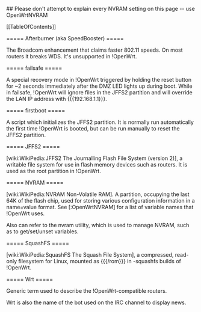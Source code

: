 \#\# Please don't attempt to explain every NVRAM setting on this page --
use OpenWrtNVRAM

\[\[TableOfContents\]\]

===== Afterburner (aka SpeedBooster) =====

The Broadcom enhancement that claims faster 802.11 speeds. On most
routers it breaks WDS. It's unsupported in !OpenWrt.

===== failsafe =====

A special recovery mode in !OpenWrt triggered by holding the reset
button for \~2 seconds immediately after the DMZ LED lights up during
boot. While in failsafe, !OpenWrt will ignore files in the JFFS2
partition and will override the LAN IP address with {{{192.168.1.1}}}.

===== firstboot =====

A script which initializes the JFFS2 partition. It is normally run
automatically the first time !OpenWrt is booted, but can be run manually
to reset the JFFS2 partition.

===== JFFS2 =====

\[wiki:WikiPedia:JFFS2 The Journalling Flash File System (version 2)\],
a writable file system for use in flash memory devices such as routers.
It is used as the root partition in !OpenWrt.

===== NVRAM =====

\[wiki:WikiPedia:NVRAM Non-Volatile RAM\]. A partition, occupying the
last 64K of the flash chip, used for storing various configuration
information in a name=value format. See \[:OpenWrtNVRAM\] for a list of
variable names that !OpenWrt uses.

Also can refer to the nvram utility, which is used to manage NVRAM, such
as to get/set/unset variables.

===== SquashFS =====

\[wiki:WikiPedia:SquashFS The Squash File System\], a compressed,
read-only filesystem for Linux, mounted as {{{/rom}}} in -squashfs
builds of !OpenWrt.

===== Wrt =====

Generic term used to describe the !OpenWrt-compatible routers.

Wrt is also the name of the bot used on the IRC channel to display news.
